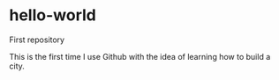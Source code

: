 # hello-world
First repository

This is the first time I use Github with the idea of learning how to build a city.
